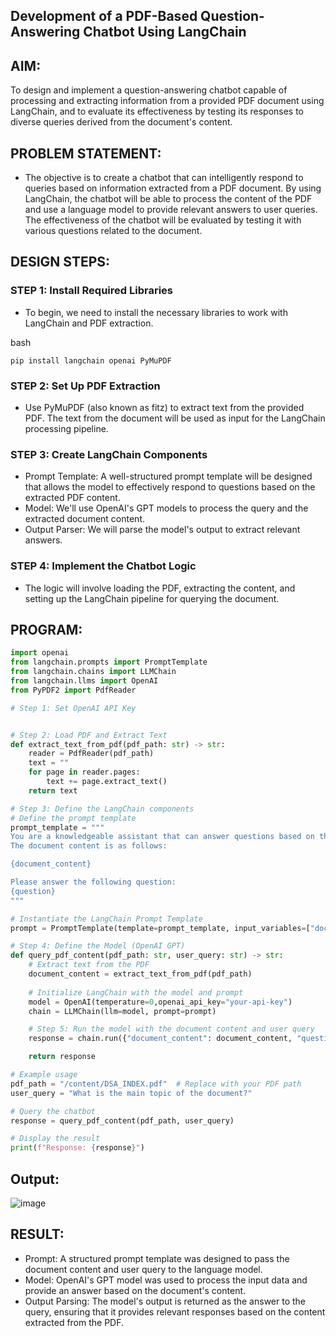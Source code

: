 ## Development of a PDF-Based Question-Answering Chatbot Using LangChain
## AIM:
To design and implement a question-answering chatbot capable of processing and extracting information from a provided PDF document using LangChain, and to evaluate its effectiveness by testing its responses to diverse queries derived from the document's content.

## PROBLEM STATEMENT:
 - The objective is to create a chatbot that can intelligently respond to queries based on information extracted from a PDF document. By using LangChain, the chatbot will be able to process the content of the PDF and use a language model to provide relevant answers to user queries. The effectiveness of the chatbot will be evaluated by testing it with various questions related to the document.

## DESIGN STEPS:
### STEP 1: Install Required Libraries
 - To begin, we need to install the necessary libraries to work with LangChain and PDF extraction.

bash
```
pip install langchain openai PyMuPDF
```

### STEP 2: Set Up PDF Extraction
 - Use PyMuPDF (also known as fitz) to extract text from the provided PDF. The text from the document will be used as input for the LangChain processing pipeline.


### STEP 3: Create LangChain Components
 - Prompt Template: A well-structured prompt template will be designed that allows the model to effectively respond to questions based on the extracted PDF content.
 - Model: We'll use OpenAI's GPT models to process the query and the extracted document content.
 - Output Parser: We will parse the model's output to extract relevant answers.

### STEP 4: Implement the Chatbot Logic
 - The logic will involve loading the PDF, extracting the content, and setting up the LangChain pipeline for querying the document.

## PROGRAM:
```python
import openai
from langchain.prompts import PromptTemplate
from langchain.chains import LLMChain
from langchain.llms import OpenAI
from PyPDF2 import PdfReader

# Step 1: Set OpenAI API Key


# Step 2: Load PDF and Extract Text
def extract_text_from_pdf(pdf_path: str) -> str:
    reader = PdfReader(pdf_path)
    text = ""
    for page in reader.pages:
        text += page.extract_text()
    return text

# Step 3: Define the LangChain components
# Define the prompt template
prompt_template = """
You are a knowledgeable assistant that can answer questions based on the content of a document. 
The document content is as follows:

{document_content}

Please answer the following question:
{question}
"""

# Instantiate the LangChain Prompt Template
prompt = PromptTemplate(template=prompt_template, input_variables=["document_content", "question"])

# Step 4: Define the Model (OpenAI GPT)
def query_pdf_content(pdf_path: str, user_query: str) -> str:
    # Extract text from the PDF
    document_content = extract_text_from_pdf(pdf_path)
    
    # Initialize LangChain with the model and prompt
    model = OpenAI(temperature=0,openai_api_key="your-api-key")
    chain = LLMChain(llm=model, prompt=prompt)

    # Step 5: Run the model with the document content and user query
    response = chain.run({"document_content": document_content, "question": user_query})

    return response

# Example usage
pdf_path = "/content/DSA_INDEX.pdf"  # Replace with your PDF path
user_query = "What is the main topic of the document?"

# Query the chatbot
response = query_pdf_content(pdf_path, user_query)

# Display the result
print(f"Response: {response}")

```
## Output:
![image](https://github.com/user-attachments/assets/529fd49c-85cf-4cc1-9d3e-549e3dc7e442)


## RESULT:
- Prompt: A structured prompt template was designed to pass the document content and user query to the language model.
- Model: OpenAI's GPT model was used to process the input data and provide an answer based on the document's content.
- Output Parsing: The model's output is returned as the answer to the query, ensuring that it provides relevant responses based on the content extracted from the PDF.
